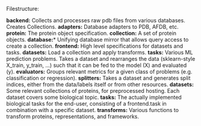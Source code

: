 Filestructure:

**backend:** Collects and processes raw pdb files from various databases. Creates Collections.
    **adapters:** Database adapters to PDB, AFDB, etc.
    **protein:** The protein object specification.
    **collection:** A set of protein objects.
    **database:*** Unifying database mirror that allows query access to create a collection.
**frontend:** High level specifications for datasets and tasks.
    **datasets:** Load a collection and apply transforms.
    **tasks:** Various ML prediction problems. Takes a dataset and rearranges the data (sklearn-style X_train, y_train, ...) such that it can be fed to the model (X) and evaluated (y).
    **evaluators:** Groups relevant metrics for a given class of problems (e.g. classification or regression).
    **splitters:** Takes a dataset and generates split indices, either from the data/labels itself or from other resources.
**datasets:** Some relevant collections of proteins, for preprocessed hosting. Each dataset covers some biological topic.
**tasks:** The actually implemented biological tasks for the end-user, consisting of a frontend.task in combination with a specific dataset.
**transforms:** Various functions to transform proteins, representations, and frameworks.